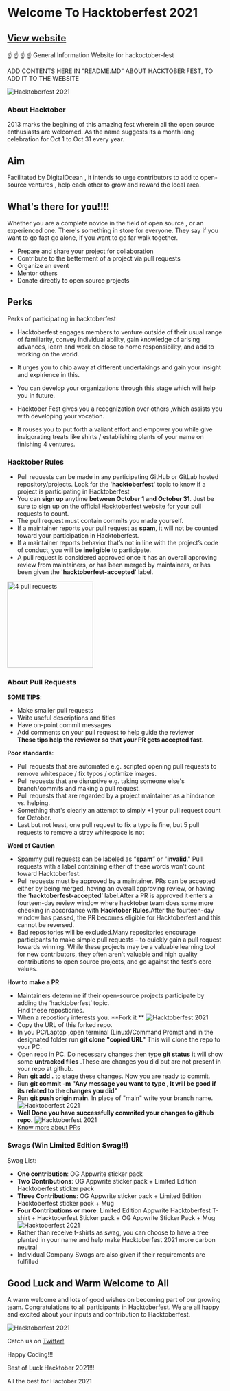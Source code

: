 # Welcome To Hacktoberfest 2021


## [View website](https://aniket328.github.io/hacktober_website/)
 ☝️ ☝️ ☝️ ☝️
General Information Website for hackoctober-fest


ADD CONTENTS HERE IN "README.MD" ABOUT HACKTOBER FEST, TO ADD IT TO THE WEBSITE

![Hacktoberfest 2021](./images/small.jfif)

### About Hacktober
2013 marks the begining of this amazing fest wherein all the open source enthusiasts are welcomed.
As the name suggests its a month long celebration for Oct 1 to Oct 31 every year.

## Aim 
Facilitated by DigitalOcean , it  intends to urge contributors to add to open-source ventures , help each other to grow and reward the local area.

## What's there for you!!!!
Whether you are a  complete novice in the field of open source , or an experienced one.
There's something in store for everyone.
They say if you want to go fast go alone, if you want to go far walk together.


 - Prepare and share your project for collaboration
 - Contribute to the betterment of a project via pull requests
 - Organize an event
 - Mentor others
 - Donate directly to open source projects

## Perks
Perks of participating in hacktoberfest

- Hacktoberfest engages members to venture outside of their usual range of familiarity, convey individual ability, gain knowledge of arising advances, learn and work on close to home responsibility, and add to working on the world. 

- It urges you to chip away at different undertakings and gain your insight and expirience in this. 

- You can develop your organizations through this stage which will help you in future. 

- Hacktober Fest gives you a recognization over others ,which assists you with developing your vocation. 

- It rouses you to put forth a valiant effort and empower you while give invigorating treats like shirts / establishing plants of your name on finishing 4 ventures.


### Hacktober Rules 
 - Pull requests can be made in any participating GitHub or GitLab hosted repository/projects. Look for the '**hacktoberfest**' topic to know if a project is participating in Hacktoberfest
 - You can **sign up** anytime **between October 1 and October 31**. Just be sure to sign up on the official [Hacktoberfest website](https://hacktoberfest.digitalocean.com/) for your pull requests to count.
 - The pull request must contain commits you made yourself.
 - If a maintainer reports your pull request as **spam**, it will not be counted toward your participation in Hacktoberfest.
 - If a maintainer reports behavior that’s not in line with the project’s code of conduct, you will be **ineligible** to participate.
 - A pull request is considered approved once it has an overall approving review from maintainers, or has been merged by maintainers, or has been given the '**hacktoberfest-accepted**' label.

 <img src="./images/PR.png" alt="4 pull requests" height="200px" /><br>
 
### About Pull Requests

**SOME TIPS**:
- Make smaller pull requests
- Write useful descriptions and titles
- Have on-point commit messages
- Add comments on your pull request to help guide the reviewer<br/>
**These tips help the reviewer so that your PR gets accepted fast**.

**Poor standards**:
- Pull requests that are automated e.g. scripted opening pull
requests to remove whitespace / fix typos / optimize images.
- Pull requests that are disruptive e.g. taking someone else's
branch/commits and making a pull request.
- Pull requests that are regarded by a project maintainer as a
hindrance vs. helping.
- Something that's clearly an attempt to simply +1 your pull request
count for October.
- Last but not least, one pull request to fix a typo is fine, but 5 pull
requests to remove a stray whitespace is not
 
 **Word of Caution**
- Spammy pull requests can be labeled as “**spam**” or "**invalid**." Pull requests with a label containing either of these words won't count toward Hacktoberfest.
- Pull requests must be approved by a maintainer. PRs can be accepted either by being merged, having an overall approving review, or having the ‘**hacktoberfest-accepted**’ label.After a PR is approved it enters a fourteen-day review window where hacktober team does some more checking in accordance with **Hacktober Rules**.After the fourteen-day window has passed, the PR becomes eligible for Hacktoberfest and this cannot be reversed.
- Bad repositories will be excluded.Many repositories encourage participants to make simple pull requests – to quickly gain a pull request towards winning. While these projects may be a valuable learning tool for new contributors, they often aren't valuable and high quality contributions to open source projects, and go against the fest's core values.

**How to make a PR**
- Maintainers determine if their open-source projects participate by adding the ‘hacktoberfest’ topic.<br/>
  Find these repostiories.
- When a repostiory interests you. **Fork it **
  ![Hacktoberfest 2021](./images/fork.PNG)
- Copy the URL of this forked repo.
- In you PC/Laptop ,open terminal (Linux)/Command Prompt and in the designated folder run **git clone "copied URL"** This will clone the repo to your PC.
- Open repo in PC. Do necessary changes then type **git status** it will show some **untracked files** .These are changes you did but are not present in your repo at github.
- Run **git add .** to stage these changes. Now you are ready to commit.
- Run **git commit -m "Any message you want to type , It will be good if its related to the changes you did"**
- Run **git push origin main**. In place of "main" write your branch name.
  ![Hacktoberfest 2021](./images/branch.png)
- **Well Done you have successfully commited your changes to github repo.**
  ![Hacktoberfest 2021](./images/openPR.png)
- [Know more about PRs](https://docs.github.com/en/github/collaborating-with-pull-requests/proposing-changes-to-your-work-with-pull-requests/about-pull-requests)
  

### Swags (Win Limited Edition Swag!!)
Swag List:
- **One contribution**: OG Appwrite sticker pack
- **Two Contributions**: OG Appwrite sticker pack + Limited Edition
Hacktoberfest sticker pack
- **Three Contributions**: OG Appwrite sticker pack + Limited Edition
Hacktoberfest sticker pack + Mug
- **Four Contributions or more**: Limited Edition Appwrite Hacktoberfest T-shirt + Hacktoberfest Sticker pack + OG Appwrite Sticker Pack + Mug
![Hacktoberfest 2021](./images/swags.PNG)
- Rather than receive t-shirts as swag, you can choose to have a tree
planted in your name and help make Hacktoberfest 2021 more carbon
neutral
- Individual Company Swags are also given if their requirements are fulfilled



## Good Luck and Warm Welcome to All
A warm welcome and lots of good wishes on becoming part of our growing team. Congratulations to all participants in Hacktoberfest. 
We are all happy and excited about your inputs and contribution to Hacktoberfest.

![Hacktoberfest 2021](./images/StartHack.PNG)

Catch us on [Twitter!](https://twitter.com/hacktoberfest)


Happy Coding!!!

Best of Luck
Hacktober 2021!!!








All the best for Hactober 2021
